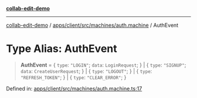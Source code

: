[**collab-edit-demo**](../../../../../../README.md)

***

[collab-edit-demo](../../../../../../README.md) / [apps/client/src/machines/auth.machine](../README.md) / AuthEvent

# Type Alias: AuthEvent

> **AuthEvent** = \{ `type`: `"LOGIN"`; `data`: `LoginRequest`; \} \| \{ `type`: `"SIGNUP"`; `data`: `CreateUserRequest`; \} \| \{ `type`: `"LOGOUT"`; \} \| \{ `type`: `"REFRESH_TOKEN"`; \} \| \{ `type`: `"CLEAR_ERROR"`; \}

Defined in: [apps/client/src/machines/auth.machine.ts:17](https://github.com/austyle-io/pub-sub-demo/blob/facd25f09850fc4e78e94ce267c52e173d869933/apps/client/src/machines/auth.machine.ts#L17)
